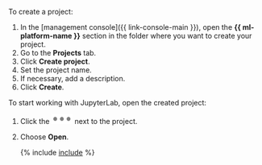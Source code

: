 To create a project:

1. In the [management console]({{ link-console-main }}), open the **{{ ml-platform-name }}** section in the folder where you want to create your project.
1. Go to the **Projects** tab.
1. Click **Create project**.
1. Set the project name.
1. If necessary, add a description.
1. Click **Create**.

To start working with JupyterLab, open the created project:

1. Click the ![image](../../_assets/datalens/horizontal-ellipsis.svg) next to the project.

1. Choose **Open**.

   {% include [include](project-opening-delay.md) %}

